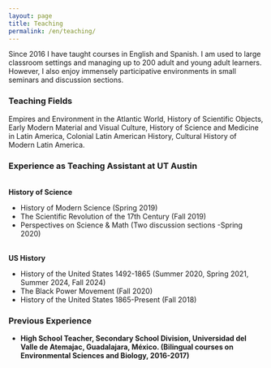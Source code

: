 ```yaml
---
layout: page
title: Teaching
permalink: /en/teaching/
---
```

 <p> Since 2016 I have taught courses in English and Spanish. I am used to large classroom settings and managing up to 200 adult and young adult learners. However, I also enjoy immensely participative environments in small seminars and discussion sections. </p>
<h3>Teaching Fields </h3>
<p>Empires and Environment in the Atlantic World, History of Scientific Objects, Early Modern Material and Visual Culture, History of Science and Medicine in Latin America, Colonial Latin American History, Cultural History of Modern Latin America.</p>
<h3>Experience as Teaching Assistant at UT Austin</h3>
<br><b>History of Science</b>
<ul>
 <li>History of Modern Science (Spring 2019)</li>
 <li>The Scientific Revolution of the 17th Century (Fall 2019)</li>
 <li>Perspectives on Science & Math (Two discussion sections -Spring 2020) </li>
</ul>
<br><b>US History</b>
<ul>
 <li>History of the United States 1492-1865 (Summer 2020, Spring 2021, Summer 2024, Fall 2024)</li>
 <li>The Black Power Movement (Fall 2020)</li>
 <li>History of the United States 1865-Present (Fall 2018)</li>
</ul>
<h3><b>Previous Experience</h3>
<ul>
 <li>High School Teacher, Secondary School Division, Universidad del Valle de Atemajac, Guadalajara, México. (Bilingual courses on Environmental Sciences and Biology, 2016-2017)</li>
</ul>
